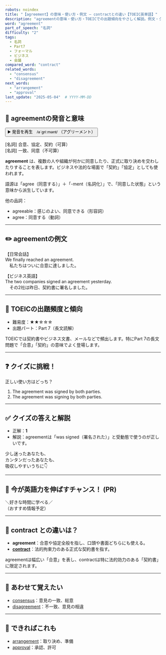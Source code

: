 ```yaml
---
robots: noindex
title: "【agreement】の意味・使い方・例文 ― contractとの違い【TOEIC英単語】"
description: "agreementの意味・使い方・TOEICでの出題傾向をやさしく解説。例文・クイズ付きでcontractとの違いもわかりやすく学べます。"
word: "agreement"
part_of_speech: "名詞"
difficulty: "2"
tags:
  - 名詞
  - Part7
  - フォーマル
  - ビジネス
  - 会議
compared_word: "contract"
related_words:
  - "consensus"
  - "disagreement"
next_words:
  - "arrangement"
  - "approval"
last_update: "2025-05-04"  # YYYY-MM-DD
---
```


## 🔰 agreementの発音と意味

<button class="play-audio" onclick="playTTS('agreement')">
  <span class="play-audio-main">
    ▶️ 発音を再生　/əˈɡriːmənt/
  </span>
  <span class="play-audio-sub">
    （アグリーメント）
  </span>
</button>

[名詞] 合意、協定、契約（可算）  
[名詞] 一致、同意（不可算）

**agreement** は、複数の人や組織が何かに同意したり、正式に取り決めを交わしたりすることを表します。ビジネスや法的な場面で「契約」「協定」としても使われます。

語源は「agree（同意する）」＋「-ment（名詞化）」で、「同意した状態」という意味から派生しています。

他の品詞：  
- agreeable：感じのよい、同意できる（形容詞）
- agree：同意する（動詞）

---

## ✏️ agreementの例文

【日常会話】  
We finally reached an agreement.  
　私たちはついに合意に達しました。

【ビジネス英語】  
The two companies signed an agreement yesterday.  
　その2社は昨日、契約書に署名しました。

---

## 🎯 TOEICの出題頻度と傾向

- 難易度：★★☆☆☆
- 出題パート：Part 7（長文読解）

TOEICでは契約書やビジネス文書、メールなどで頻出します。特にPart 7の長文問題で「合意」「契約」の意味でよく登場します。

---

## ❓ クイズに挑戦！

正しい使い方はどっち？

1. The agreement was signed by both parties.  
2. The agreement was signing by both parties.

---

## ✅ クイズの答えと解説

- 正解：**1**
- 解説：agreementは「was signed（署名された）」と受動態で使うのが正しいです。

少し迷ったあなたも、  
カンタンだったあなたも、  
吸収しやすいうちに👇️

---

## 🚀 今が英語力を伸ばすチャンス！ (PR)

<div class="info-center">
＼好きな時間に学べる／<br>  
（おすすめ情報予定）
</div>

---

## 🤔  contract との違いは？

- **agreement**：合意や協定全般を指し、口頭や書面どちらにも使える。
- **[contract](/contract)**：法的拘束力のある正式な契約書を指す。

agreementは幅広い「合意」を表し、contractは特に法的効力のある「契約書」に限定されます。

---

## 🧩 あわせて覚えたい

- [consensus](/consensus)：意見の一致、総意
- [disagreement](/disagreement)：不一致、意見の相違

---

## 📖 できればこれも

- [arrangement](/arrangement)：取り決め、準備
- [approval](/approval)：承認、許可

<!-- cvid: aid41_bid36 -->

